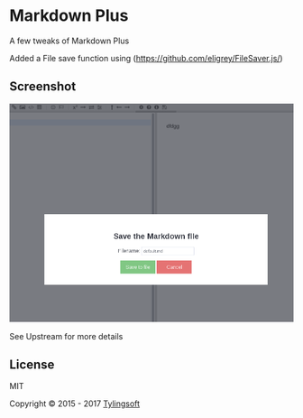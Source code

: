 # Markdown Plus
A few tweaks of Markdown Plus

Added a File save function using (https://github.com/eligrey/FileSaver.js/)

## Screenshot
![Alt text](Screenshot.png "screen")

See Upstream for more details

## License
MIT

Copyright © 2015 - 2017 [Tylingsoft](http://tylingsoft.com/)
